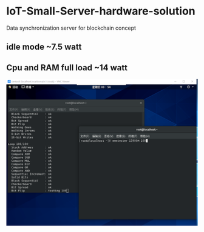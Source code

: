 # IoT-Small-Server-hardware-solution
Data synchronization server for blockchain concept

## idle mode ~7.5 watt
## Cpu and RAM full load ~14 watt
![Image text](https://raw.githubusercontent.com/suzhengquan/IoT-Small-Server-hardware-solution/master/centos8.png)
